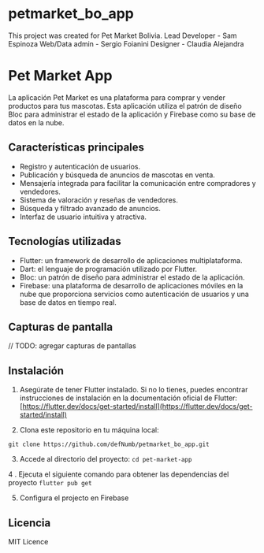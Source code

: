 # petmarket_bo_app

This project was created for Pet Market Bolivia.
Lead Developer -  Sam Espinoza
Web/Data admin - Sergio Foianini
Designer - Claudia Alejandra

# Pet Market App

La aplicación Pet Market es una plataforma para comprar y vender productos para tus mascotas. Esta aplicación utiliza el patrón de diseño Bloc para administrar el estado de la aplicación y Firebase como su base de datos en la nube.

## Características principales

- Registro y autenticación de usuarios.
- Publicación y búsqueda de anuncios de mascotas en venta.
- Mensajería integrada para facilitar la comunicación entre compradores y vendedores.
- Sistema de valoración y reseñas de vendedores.
- Búsqueda y filtrado avanzado de anuncios.
- Interfaz de usuario intuitiva y atractiva.

## Tecnologías utilizadas

- Flutter: un framework de desarrollo de aplicaciones multiplataforma.
- Dart: el lenguaje de programación utilizado por Flutter.
- Bloc: un patrón de diseño para administrar el estado de la aplicación.
- Firebase: una plataforma de desarrollo de aplicaciones móviles en la nube que proporciona servicios como autenticación de usuarios y una base de datos en tiempo real.

## Capturas de pantalla

// TODO: agregar capturas de pantallas

## Instalación

1. Asegúrate de tener Flutter instalado. Si no lo tienes, puedes encontrar instrucciones de instalación en la documentación oficial de Flutter: [https://flutter.dev/docs/get-started/install](https://flutter.dev/docs/get-started/install)

2. Clona este repositorio en tu máquina local:

``` git clone https://github.com/defNumb/petmarket_bo_app.git ```

3. Accede al directorio del proyecto:
``` cd pet-market-app ```

4 . Ejecuta el siguiente comando para obtener las dependencias del proyecto
``` flutter pub get ```

5. Configura el projecto en Firebase

## Licencia

MIT Licence
